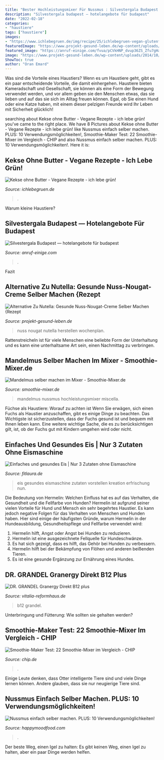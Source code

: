 ```yaml
---
title: "Bester Hochleistungsmixer Für Nussmus : Silvestergala Budapest — Hotelangebote Für Budapest"
description: "Silvestergala budapest — hotelangebote für budapest"
date: "2022-02-18"
categories:
- "haustiere"
tags: ["haustiere"]
images:
- "https://www.ichlebegruen.de/img/recipe/25/ichlebegruen-vegan-glutenfrei-kekse-01.jpg"
featuredImage: "https://www.projekt-gesund-leben.de/wp-content/uploads/2014/10/Nuss-Nougat-Creme-selber-machen02.jpg"
featured_image: "https://anruf-einige.com/fvua/pCVkHNP_dvup36ZS_Zfu7gHaD4.jpg"
image: "https://www.projekt-gesund-leben.de/wp-content/uploads/2014/10/Nuss-Nougat-Creme-selber-machen02.jpg"
ShowToc: true
author: "Oran Emard"
---
```



Was sind die Vorteile eines Haustiers?
Wenn es um Haustiere geht, gibt es ein paar entscheidende Vorteile, die damit einhergehen. Haustiere bieten Kameradschaft und Gesellschaft, sie können als eine Form der Bewegung verwendet werden, und vor allem geben sie den Menschen etwas, das sie lieben und auf das sie sich im Alltag freuen können. Egal, ob Sie einen Hund oder eine Katze haben, mit einem dieser pelzigen Freunde wird Ihr Leben mit Sicherheit glücklich!

	

		
searching about Kekse ohne Butter - Vegane Rezepte - ich lebe grün! you've came to the right place. We have 8 Pictures about Kekse ohne Butter - Vegane Rezepte - ich lebe grün! like Nussmus einfach selber machen. PLUS: 10 Verwendungsmöglichkeiten!, Smoothie-Maker Test: 22 Smoothie-Mixer im Vergleich - CHIP and also Nussmus einfach selber machen. PLUS: 10 Verwendungsmöglichkeiten!. Here it is:
		
    
## Kekse Ohne Butter - Vegane Rezepte - Ich Lebe Grün!

<img loading=lazy src="https://www.ichlebegruen.de/img/recipe/25/ichlebegruen-vegan-glutenfrei-kekse-01.jpg" onerror="this.onerror=null;this.src='https://tse2.mm.bing.net/th?id=OIP.ezagNleI1NDAr6RMTfI1NQHaK4&amp;pid=15.1';" alt="Kekse ohne Butter - Vegane Rezepte - ich lebe grün!">

_Source: ichlebegruen.de_

>. 

	

Warum kleine Haustiere?

    
## Silvestergala Budapest — Hotelangebote Für Budapest

<img loading=lazy src="https://anruf-einige.com/fvua/pCVkHNP_dvup36ZS_Zfu7gHaD4.jpg" onerror="this.onerror=null;this.src='https://tse3.mm.bing.net/th?id=OIP.3Qx9OobPOGSePqobkfs75QAAAA&amp;pid=15.1';" alt="Silvestergala Budapest — hotelangebote für budapest">

_Source: anruf-einige.com_

>. 

	

Fazit

    
## Alternative Zu Nutella: Gesunde Nuss-Nougat-Creme Selber Machen {Rezept

<img loading=lazy src="https://www.projekt-gesund-leben.de/wp-content/uploads/2014/10/Nuss-Nougat-Creme-selber-machen02.jpg" onerror="this.onerror=null;this.src='https://tse1.mm.bing.net/th?id=OIP.vRNiX70T-j5PLZTEdG-THwHaE8&amp;pid=15.1';" alt="Alternative Zu Nutella: Gesunde Nuss-Nougat-Creme Selber Machen {Rezept">

_Source: projekt-gesund-leben.de_

>nuss nougat nutella herstellen wochenplan. 

	

Rattenstreicheln ist für viele Menschen eine beliebte Form der Unterhaltung und es kann eine unterhaltsame Art sein, einen Nachmittag zu verbringen.

    
## Mandelmus Selber Machen Im Mixer - Smoothie-Mixer.de

<img loading=lazy src="http://www.smoothie-mixer.de/wp-content/uploads/2015/02/nussmus-mandelmus-im-mixer.jpg" onerror="this.onerror=null;this.src='https://tse2.mm.bing.net/th?id=OIP.hiByCy4UZcqnpQgghRIA6wHaDp&amp;pid=15.1';" alt="Mandelmus selber machen im Mixer - Smoothie-Mixer.de">

_Source: smoothie-mixer.de_

>mandelmus nussmus hochleistungsmixer miscella. 

	

Füchse als Haustiere: Worauf zu achten ist
Wenn Sie erwägen, sich einen Fuchs als Haustier anzuschaffen, gibt es einige Dinge zu beachten. Das Wichtigste ist sicherzustellen, dass der Fuchs gesund ist und bequem mit Ihnen leben kann. Eine weitere wichtige Sache, die es zu berücksichtigen gilt, ist, ob der Fuchs gut mit Kindern umgehen wird oder nicht.

    
## Einfaches Und Gesundes Eis | Nur 3 Zutaten Ohne Eismaschine

<img loading=lazy src="https://www.fitlaura.de/wp-content/uploads/2020/03/EinfachesEis1-1680x2048.jpg" onerror="this.onerror=null;this.src='https://tse4.mm.bing.net/th?id=OIP.RpRplPHIezO4LW7pZEZQ-AHaJB&amp;pid=15.1';" alt="Einfaches und gesundes Eis | Nur 3 Zutaten ohne Eismaschine">

_Source: fitlaura.de_

>eis gesundes eismaschine zutaten vorstellen kreation erfrischung nun. 

	

Die Bedeutung von Hermelin: Welchen Einfluss hat es auf das Verhalten, die Gesundheit und die Fellfarbe von Hunden?
Hermelin ist aufgrund seiner vielen Vorteile für Hund und Mensch ein sehr begehrtes Haustier. Es kann jedoch negative Folgen für das Verhalten von Menschen und Hunden haben. Hier sind einige der häufigsten Gründe, warum Hermelin in der Hundeausbildung, Gesundheitspflege und Fellfarbe verwendet wird:
1) Hermelin hilft, Angst oder Angst bei Hunden zu reduzieren.
2) Hermelin ist eine ausgezeichnete Fellquelle für Hundeschwänze.
3) Es hat sich gezeigt, dass es hilft, das Gehör bei Hunden zu verbessern.
4) Hermelin hilft bei der Bekämpfung von Flöhen und anderen beißenden Tieren.
5) Es ist eine gesunde Ergänzung zur Ernährung eines Hundes.

    
## DR. GRANDEL Granergy Direkt B12 Plus

<img loading=lazy src="https://www.vitalia-reformhaus.de/media/catalog/product/cache/f87c411071dace7abec63cb83f002aaf/4/0/4011396932925_dr.grandel-granergy-direkt-b12-plus-20st_ck_1_1.jpg" onerror="this.onerror=null;this.src='https://tse3.mm.bing.net/th?id=OIP.6ndbBH22OQNQSL12MFDNXgAAAA&amp;pid=15.1';" alt="DR. GRANDEL Granergy Direkt B12 plus">

_Source: vitalia-reformhaus.de_

>b12 grandel. 

	

Unterbringung und Fütterung: Wie sollten sie gehalten werden?

    
## Smoothie-Maker Test: 22 Smoothie-Mixer Im Vergleich - CHIP

<img loading=lazy src="https://contentlounge-s3.bf-contentlounge-production.aws.bfops.io/styles/manual_crop/s3/2020-09/GettyImages-1218705325-smoothie-maker-Jovanmandic.jpg" onerror="this.onerror=null;this.src='https://tse4.mm.bing.net/th?id=OIP.iEBMYDmtqPq7X6EALEp8AQHaEK&amp;pid=15.1';" alt="Smoothie-Maker Test: 22 Smoothie-Mixer im Vergleich - CHIP">

_Source: chip.de_

>. 

	

Einige Leute denken, dass Otter intelligente Tiere sind und viele Dinge lernen können. Andere glauben, dass sie nur neugierige Tiere sind.

    
## Nussmus Einfach Selber Machen. PLUS: 10 Verwendungsmöglichkeiten!

<img loading=lazy src="https://www.happymoodfood.com/wp-content/uploads/2020/02/nussmus-klein4.jpg" onerror="this.onerror=null;this.src='https://tse2.mm.bing.net/th?id=OIP.u8QgbdPTBpb15zT1GoKjwwHaJ4&amp;pid=15.1';" alt="Nussmus einfach selber machen. PLUS: 10 Verwendungsmöglichkeiten!">

_Source: happymoodfood.com_

>. 

	

Der beste Weg, einen Igel zu halten: Es gibt keinen Weg, einen Igel zu halten, aber ein paar Dinge werden helfen.

